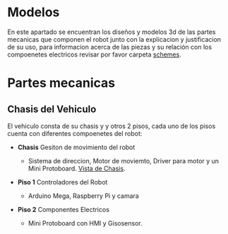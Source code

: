 Modelos 
===
En este apartado se encuentran los diseños y modelos 3d de las partes mecanicas que componen el robot junto con la explicacion y justificacion de su uso, para informacion acerca de las piezas y su relación con los compoenetes electricos revisar por favor carpeta [schemes](/schemes/README.md).

Partes mecanicas
===

## Chasis del Vehiculo
El vehiculo consta de su chasis y y otros 2 pisos, cada uno de los pisos cuenta con diferentes compoenetes del robot:
- **Chasis** Gesiton de movimiento del robot
  - Sistema de direccion, Motor de moviemto, Driver para motor y un Mini Protoboard.
    [Vista de Chasis](/models/S25_Chasis_Rev12.STL).
- **Piso 1** Controladores del Robot
  - Arduino Mega, Raspberry Pi y camara

- **Piso 2** Componentes Electricos
  - Mini Protoboard con HMI y Gisosensor.
